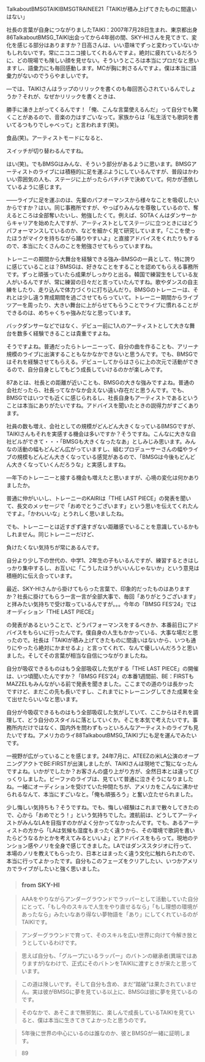 TalkaboutBMSGTAIKIBMSGTRAINEE21「TAIKIが積み上げてきたものに間違いはない」
社長の言葉が自身につながりましたTAIKI：2007年7月28日生まれ、東京都出身86TalkaboutBMSG_TAIKI出会ってから4年弱の間、SKY-HIさんを見てきて、変化を感じる部分はありますか？日高さんは、いい意味でずっと変わっていないかもしれないです。常にニコニコ接してくれるんですよ。絶対に疲れているだろうに、どの現場でも険しい顔を見せない。そういうところは本当にプロだなと思いますし、語彙力にも毎回感動します。MCが胸に刺さるんですよ。僕は本当に語彙力がないのでうらやましいです。
―では、TAIKIさんはラップのリリックを書くのも毎回苦心されているんでしょうか？それが、なぜかリリックを書くときは、
勝手に湧き上がってくるんです！「俺、こんな言葉使えるんだ」って自分でも驚くことがあるので、音楽の力はすごいなって。家族からは「私生活でも歌詞を書いてるつもりでしゃべって」と言われます(笑)。
食品(笑)。アーティストモードになると、
スイッチが切り替わるんですね。
はい(笑)。でもBMSGはみんな、そういう部分があるように思います。BMSGアーティストのライブには積極的に足を運ぶようにしているんですが、普段はかわいい雰囲気の人も、ステージに上がったらバチバチで決めていて。何かが憑依しているように感じます。
――ライブに足を運ぶのは、先輩のパフオーマンスから様々なことを吸収したいからですか？はい。同じ事務所ですが、やっぱりみんなを尊敬しているので、奪えるところは全部奪いたいし、勉強したくて。例えば、SOTAくんはダンサーからキャリアを始めた人ですが、アーティストとしてステージに立つときにはどうパフォーマンスしているのか、などを細かく見て研究しています。「ここを使ったほうがマイクを持ちながら踊りやすいよ」と直接アドバイスをくれたりもするので、本当にたくさんのことを勉強させてもらっていますね。
トレーニーの期間から大舞台を経験できる強み-BMSGの一員として、特に誇りに感じていることは？BMSGは、好きなことをすることを認めてもらえる事務所です。ずっと頑張っていたら成果がしっかりと出る。韓国で練習生をしている友人がいるんですが、常に練習の日々だと言っていたんですね。歌やダンスの自主練をしたり、走り込んで体力づくりに打ち込んだり。BMSGのトレーニーは、それとは少し違う育成期間を過ごさせてもらっていて。トレーニー期間からライブツアーを周ったり、大きい舞台に上がらせてもらうことでライブに慣れることができるのは、めちゃくちゃ強みだなと思っています。
バックダンサーなどではなく、デビュ一前に1人のアーティストとして大きな舞台を数多く経験できることは貴重ですよね。
そうですよね。普通だったらトレーニーって、自分の曲を作ることも、アリーナ規模のライブに出演することもなかなかできないと思うんです。でも、BMSGではそれを経験させてもらえる。デビューしてからはさらに上の次元で活動ができるので、自分自身としてもどう成長していけるのかが楽しみです。
87あとは、社長との距離が近いことも、BMSGの大きな強みですよね。普通の会社だったら、社長ってなかなか会えない遠い存在だと思うんです。でも、BMSGではいつでも近くに感じられるし、社長自身もアーティストであるということは本当にありがたいですね。アドバイスを聞いたときの説得力がすごくあります。
社員の数も増え、会社としての規模がどんどん大きくなっているBMSGですが、TAIKIさんもそれを実感する機会は多いですか？そうですね。こんなに大きな自社ビルができて・・・「BMSGも大きくなったなあ」としみじみ思います。みんなの活動の幅もどんどん広がっていますし、組むプロデューサーさんの幅やライブの規模もどんどん大きくなっている感覚があるので、「BMSGは今後もどんどん大きくなっていくんだろうな」と実感しますね。
—年下のトレーニーと接する機会も増えたと思いますが、心境の変化は何かありましたか。
普通に仲がいいし、トレーニーのKAIRIは「THE LAST PIECE」の発表を聞いて、長文のメッセージで「おめでとうございます」という思いを伝えてくれたんですよ。「かわいいな」とうれしく思いましたね。
でも、トレーニーとは近すぎず遠すぎない距離感でいることを意識しているかもしれません。同じトレーニーだけど、
負けたくない気持ちが常にあるんです。
自分より少し下の世代の、中学1、2年生の子もいるんですが、練習するときはしっかり集中するし、お互いに「こうしたほうがいいんじゃないか」という意見は積極的に伝え合っています。
最近、SKY-HIさんから掛けてもらった言葉で、印象的だったものはありますか？社長に掛けてもらう一言一言が全部大事で、毎回「ありがとうございます」と拝みたい気持ちで受け取っているんですが。。。今年の「BMSG FES'24」ではオーディション「THE LAST PIECE」
の発表があるということで、どうパフォーマンスをするべきか、本番前日にアドバイスをもらいに行ったんです。僕自身の人生もかかっている、大事な場だと思ったので。社長は「TAIKIが積み上げてきたものに間違いはないから、いつも通りにやったら絶対にかませるよ」と言ってくれて、なんて優しいんだろうと思いました。そしてその言葉が相当な自信につながりましたね。
自分が吸収できるものはもう全部吸収した気がする「THE LAST PIECE」の開催は、いつ頃聞いたんですか？「BMSG FES'24」の本番1週間前、BE：FIRSTもMAZZELもみんながいる前で発表を聞きました。ここまでの道のりは長かったですけど、まだこの先も長いですし、これまでにトレーニングしてきた成果を全て出せたらいいなと思います。
自分が今吸収できるものはもう全部吸収した気がしていて、ここからはそれを調理して、どう自分のスタイルに落としていくか。そこを本気で考えたいです。事務所内だけではなく、国内外を問わずもっといろんなアーティストのライブも見たいですね。アメリカのライ88TalkaboutBMSG_TAIKIブにも足を運んでみたいです。
一視野が広がっていることを感じます。24年7月に、ATEEZの米LA公演のオープニングアクトでBE:FIRSTが出演しましたが、TAIKIさんは現地でご覧になったんですよね。いかがでしたか？お客さんの盛り上がり方が、全然日本とは違ってびっくりしました。ビーファのライブは、見ていて普通に泣きそうになりましたね。一緒にオーディションを受けていた仲間たちが、アメリカをこんなに沸かせられるなんて、本当にすごいなと。「俺も頑張ろう」と奮い立たせられました。
少し悔しい気持ちも？そうですね。でも、悔しい経験はこれまで散々してきたので、心から「おめでとう！」という気持ちでした。渡航前は、どうしてアーティストがみんなLAを目指すのかがよく分かってなかったんです。でも、あるアーティストの方から「LAは気候も湿度もまったく違うから、その環境で歌詞を書いたらどうなるかとかを考えてみるといいよ」とアドバイスをもらって。現地のテンション感やノリを全身で感じてきました。LAではダンススタジオに行って、本場のノリを教えてもらったり、日本とはまったく違う文化に触れられたので、本当に行ってよかったです。自分もこのフェーズをクリアしたい、いつかアメリカでライブがしたいと強く思いました。

> ### from SKY-HI
> AAAをやりながらアンダーグラウンドでラッパーとして活動していた自分にとって、「もし今のスキルで人生をやり直せるなら」「もし理想の環境があったなら」みたいなあり得ない夢物語を「あり」にしてくれているのがTAIKIです。
> アンダーグラウンドで育って、そのスキルを広い世界に向けて今解き放とうとしているわけです。
> 思えば自分も、「グループにいるラッパー」のバトンの継承者(異端ではありますが)なわけで、正式にそのバトンをTAIKIに渡すときが来たと思っています。
> この道は険しいです。そして自分も含め、まだ“踏破”は果たされていません。実は彼がBMSGに夢を見ている以上に、BMSGは彼に夢を見ているのです。
> そのなかで、あそこまで無邪気に、楽しんで成長しているTAIKIを見ていると、僕は本当に生きてきてよかったと思うのです。
> 5年後に世界の中心にいるのは誰なのか、彼とBMSGが一緒に証明します。
> 89

